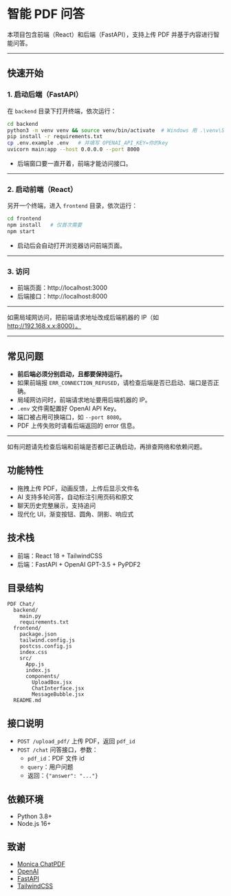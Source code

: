 # 智能 PDF 问答

本项目包含前端（React）和后端（FastAPI），支持上传 PDF 并基于内容进行智能问答。

---

## 快速开始

### 1. 启动后端（FastAPI）

在 `backend` 目录下打开终端，依次运行：

```bash
cd backend
python3 -m venv venv && source venv/bin/activate  # Windows 用 .\venv\Scripts\activate
pip install -r requirements.txt
cp .env.example .env   # 并填写 OPENAI_API_KEY=你的key
uvicorn main:app --host 0.0.0.0 --port 8000
```

- 后端窗口要一直开着，前端才能访问接口。

---

### 2. 启动前端（React）

另开一个终端，进入 `frontend` 目录，依次运行：

```bash
cd frontend
npm install   # 仅首次需要
npm start
```

- 启动后会自动打开浏览器访问前端页面。

---

### 3. 访问

- 前端页面：http://localhost:3000
- 后端接口：http://localhost:8000

---

如需局域网访问，把前端请求地址改成后端机器的 IP（如 http://192.168.x.x:8000）。

---

## 常见问题

- **前后端必须分别启动，且都要保持运行。**
- 如果前端报 `ERR_CONNECTION_REFUSED`，请检查后端是否已启动、端口是否正确。
- 局域网访问时，前端请求地址要用后端机器的 IP。
- `.env` 文件需配置好 OpenAI API Key。
- 端口被占用可换端口，如 `--port 8080`。
- PDF 上传失败时请看后端返回的 error 信息。

---

如有问题请先检查后端和前端是否都已正确启动，再排查网络和依赖问题。

## 功能特性
- 拖拽上传 PDF，动画反馈，上传后显示文件名
- AI 支持多轮问答，自动标注引用页码和原文
- 聊天历史完整展示，支持追问
- 现代化 UI，渐变按钮、圆角、阴影、响应式

## 技术栈
- 前端：React 18 + TailwindCSS
- 后端：FastAPI + OpenAI GPT-3.5 + PyPDF2

## 目录结构
```
PDF Chat/
  backend/
    main.py
    requirements.txt
  frontend/
    package.json
    tailwind.config.js
    postcss.config.js
    index.css
    src/
      App.js
      index.js
      components/
        UploadBox.jsx
        ChatInterface.jsx
        MessageBubble.jsx
  README.md
```

## 接口说明
- `POST /upload_pdf/`  上传 PDF，返回 `pdf_id`
- `POST /chat`  问答接口，参数：
  - `pdf_id`：PDF 文件 id
  - `query`：用户问题
  - 返回：`{"answer": "..."}`

## 依赖环境
- Python 3.8+
- Node.js 16+

## 致谢
- [Monica ChatPDF](https://monica.im/chatpdf)
- [OpenAI](https://openai.com/)
- [FastAPI](https://fastapi.tiangolo.com/)
- [TailwindCSS](https://tailwindcss.com/) 